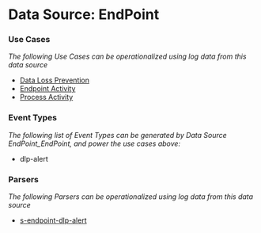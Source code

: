 Data Source: EndPoint
=====================

### Use Cases

_The following Use Cases can be operationalized using log data from this data source_

* [Data Loss Prevention](usecase_data_loss_prevention.md)
* [Endpoint Activity](usecase_endpoint_activity.md)
* [Process Activity](usecase_process_activity.md)


### Event Types

_The following list of Event Types can be generated by Data Source EndPoint_EndPoint, and power the use cases above:_

- dlp-alert


### Parsers

_The following Parsers can be operationalized using log data from this data source_

* [s-endpoint-dlp-alert](parserContent_s-endpoint-dlp-alert.md)

